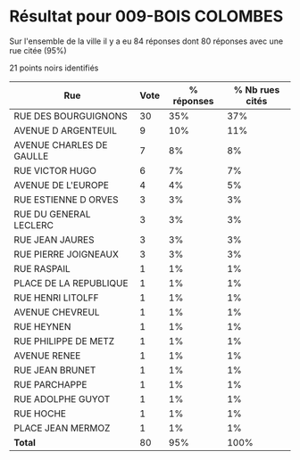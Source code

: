 # Résultat pour 009-BOIS COLOMBES

Sur l'ensemble de la ville il y a eu 84 réponses dont 80 réponses avec une rue citée (95%)

21 points noirs identifiés

| Rue | Vote | % réponses | % Nb rues cités|
|-----|------|------------|----------------|
| RUE DES BOURGUIGNONS | 30 | 35% | 37%|
| AVENUE D ARGENTEUIL | 9 | 10% | 11%|
| AVENUE CHARLES DE GAULLE | 7 | 8% | 8%|
| RUE VICTOR HUGO | 6 | 7% | 7%|
| AVENUE DE L'EUROPE | 4 | 4% | 5%|
| RUE ESTIENNE D ORVES | 3 | 3% | 3%|
| RUE DU GENERAL LECLERC | 3 | 3% | 3%|
| RUE JEAN JAURES | 3 | 3% | 3%|
| RUE PIERRE JOIGNEAUX | 3 | 3% | 3%|
| RUE RASPAIL | 1 | 1% | 1%|
| PLACE DE LA REPUBLIQUE | 1 | 1% | 1%|
| RUE HENRI LITOLFF | 1 | 1% | 1%|
| AVENUE CHEVREUL | 1 | 1% | 1%|
| RUE HEYNEN | 1 | 1% | 1%|
| RUE PHILIPPE DE METZ | 1 | 1% | 1%|
| AVENUE RENEE | 1 | 1% | 1%|
| RUE JEAN BRUNET | 1 | 1% | 1%|
| RUE PARCHAPPE | 1 | 1% | 1%|
| RUE ADOLPHE GUYOT | 1 | 1% | 1%|
| RUE HOCHE | 1 | 1% | 1%|
| PLACE JEAN MERMOZ | 1 | 1% | 1%|
| **Total** | 80 | 95% | 100%|
